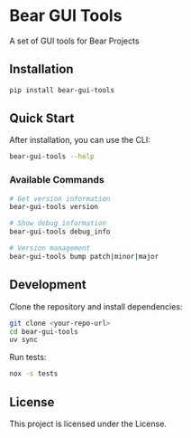# Bear GUI Tools

A set of GUI tools for Bear Projects

## Installation

```bash
pip install bear-gui-tools
```

## Quick Start

After installation, you can use the CLI:

```bash
bear-gui-tools --help
```

### Available Commands

```bash
# Get version information
bear-gui-tools version

# Show debug information
bear-gui-tools debug_info

# Version management
bear-gui-tools bump patch|minor|major

```


## Development

Clone the repository and install dependencies:

```bash
git clone <your-repo-url>
cd bear-gui-tools
uv sync
```

Run tests:

```bash
nox -s tests
```

## License

This project is licensed under the  License.